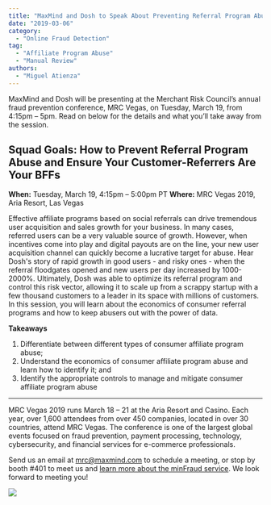 ```yaml
---
title: "MaxMind and Dosh to Speak About Preventing Referral Program Abuse at MRC Vegas 2019"
date: "2019-03-06"
category:
  - "Online Fraud Detection"
tag:
  - "Affiliate Program Abuse"
  - "Manual Review"
authors:
  - "Miguel Atienza"
---
```


MaxMind and Dosh will be presenting at the Merchant Risk Council’s annual fraud
prevention conference, MRC Vegas, on Tuesday, March 19, from 4:15pm – 5pm. Read
on below for the details and what you’ll take away from the session.

<!--lint disable maximum-heading-length-->
## Squad Goals: How to Prevent Referral Program Abuse and Ensure Your Customer-Referrers Are Your BFFs

**When:** Tuesday, March 19, 4:15pm – 5:00pm PT
**Where:** MRC Vegas 2019, Aria Resort, Las Vegas

Effective affiliate programs based on social referrals can drive tremendous user
acquisition and sales growth for your business. In many cases, referred users
can be a very valuable source of growth. However, when incentives come into play
and digital payouts are on the line, your new user acquisition channel can
quickly become a lucrative target for abuse. Hear Dosh's story of rapid growth
in good users - and risky ones - when the referral floodgates opened and new
users per day increased by 1000-2000%. Ultimately, Dosh was able to optimize its
referral program and control this risk vector, allowing it to scale up from a
scrappy startup with a few thousand customers to a leader in its space with
millions of customers. In this session, you will learn about the economics of
consumer referral programs and how to keep abusers out with the power of data.

**Takeaways**

<!--lint disable ordered-list-marker-value-->

1. Differentiate between different types of consumer affiliate program abuse;
2. Understand the economics of consumer affiliate program abuse and learn how to
identify it; and
3. Identify the appropriate controls to manage and mitigate consumer affiliate
program abuse

* * *

MRC Vegas 2019 runs March 18 – 21 at the Aria Resort and Casino. Each year, over
1,600 attendees from over 450 companies, located in over 30 countries, attend
MRC Vegas. The conference is one of the largest global events focused on fraud
prevention, payment processing, technology, cybersecurity, and financial
services for e-commerce professionals.

Send us an email at [mrc@maxmind.com](mailto:mrc@maxmind.com) to schedule a
meeting, or stop by booth #401 to meet us and [learn more about the minFraud
service](https://www.maxmind.com/en/solutions/minfraud-services). We look
forward to meeting you!

![](/images/2019/03/brandedimages.php_-1024x205.jpeg)

